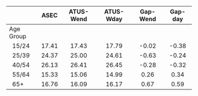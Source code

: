 
|                      |         ASEC |    ATUS-Wend |    ATUS-Wday |     Gap-Wend |      Gap-day |
| -------------------- | :----------: | :----------: | :----------: | :----------: | :----------: |
| Age Group            |              |              |              |              |              |
| &nbsp;&nbsp;15/24    |        17.41 |        17.43 |        17.79 |        -0.02 |        -0.38 |
| &nbsp;&nbsp;25/39    |        24.37 |        25.00 |        24.61 |        -0.63 |        -0.24 |
| &nbsp;&nbsp;40/54    |        26.13 |        26.41 |        26.45 |        -0.28 |        -0.32 |
| &nbsp;&nbsp;55/64    |        15.33 |        15.06 |        14.99 |         0.26 |         0.34 |
| &nbsp;&nbsp;65+      |        16.76 |        16.09 |        16.17 |         0.67 |         0.59 |

